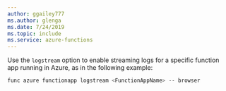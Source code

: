 ```yaml
---
author: ggailey777
ms.author: glenga
ms.date: 7/24/2019
ms.topic: include
ms.service: azure-functions
---
```


Use the `logstream` option to enable streaming logs for a specific function app running in Azure, as in the following example:

```bash
func azure functionapp logstream <FunctionAppName> -- browser
```